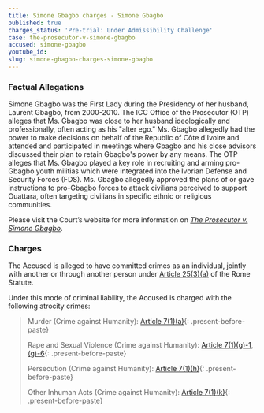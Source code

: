 ```yaml
---
title: Simone Gbagbo charges - Simone Gbagbo
published: true
charges_status: 'Pre-trial: Under Admissibility Challenge'
case: the-prosecutor-v-simone-gbagbo
accused: simone-gbagbo
youtube_id:
slug: simone-gbagbo-charges-simone-gbagbo
---
```



### Factual Allegations

Simone Gbagbo was the First Lady during the Presidency of her husband, Laurent Gbagbo, from 2000-2010. The ICC Office of the Prosecutor (OTP) alleges that Ms. Gbagbo was close to her husband ideologically and professionally, often acting as his "alter ego." Ms. Gbagbo allegedly had the power to make decisions on behalf of the Republic of C&ocirc;te d'Ivoire and attended and participated in meetings where Gbagbo and his close advisors discussed their plan to retain Gbagbo's power by any means. The OTP alleges that Ms. Gbagbo played a key role in recruiting and arming pro-Gbagbo youth militias which were integrated into the Ivorian Defense and Security Forces (FDS). Ms. Gbagbo allegedly approved the plans of or gave instructions to pro-Gbagbo forces to attack civilians perceived to support Ouattara, often targeting civilians in specific ethnic or religious communities.

Please visit the Court’s website for more information on [*The Prosecutor v. Simone Gbagbo*](https://www.icc-cpi.int/cdi/simone-gbagbo).

### Charges

The Accused is alleged to have committed crimes as an individual, jointly with another or through another person under&nbsp;[Article 25(3)(a)](http://www.casematrixnetwork.org/case-m/klamberg-commentary/rome-statute/#c1198) of the Rome Statute.

Under this mode of criminal liability, the Accused is charged with the following atrocity crimes:

> Murder (Crime against Humanity):&nbsp;[Article 7(1)(a)](http://www.casematrixnetwork.org/cmn-knowledge-hub/klamberg-commentary/elements-of-crime/#c2286){: .present-before-paste}
>
>
> Rape and Sexual Violence (Crime against Humanity):&nbsp;[Article 7(1)(g)-1](http://www.casematrixnetwork.org/cmn-knowledge-hub/klamberg-commentary/elements-of-crime/#c2292), [(g)-6](http://www.casematrixnetwork.org/cmn-knowledge-hub/klamberg-commentary/elements-of-crime/#c2297){: .present-before-paste}
>
>
> Persecution (Crime against Humanity):&nbsp;[Article 7(1)(h)](http://www.casematrixnetwork.org/cmn-knowledge-hub/klamberg-commentary/elements-of-crime/#c2298){: .present-before-paste}
>
>
> Other Inhuman Acts (Crime against Humanity):&nbsp;[Article 7(1)(k)](http://www.casematrixnetwork.org/cmn-knowledge-hub/klamberg-commentary/elements-of-crime/#c2301){: .present-before-paste}